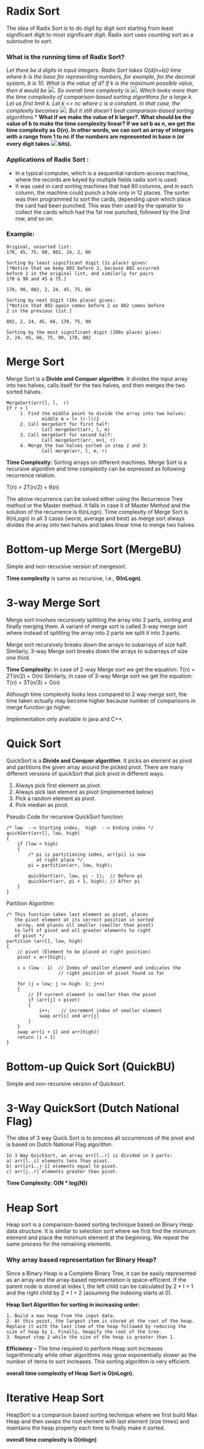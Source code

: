 # Radix Sort
The idea of Radix Sort is to do digit by digit sort starting from least significant digit to most significant digit. Radix sort uses counting sort as a subroutine to sort.

### What is the running time of Radix Sort?
**Let there be d digits in input integers. Radix Sort takes O(d*(n+b)) time where b is the base for representing numbers, for example, for the decimal system, b is 10. What is the value of d? If k is the maximum possible value, then d would be <img src="https://render.githubusercontent.com/render/math?math=O(log_b(k))">. So overall time complexity is <img src="https://render.githubusercontent.com/render/math?math=O((n+b) * log_b(k))">. Which looks more than the time complexity of comparison-based sorting algorithms for a large k. Let us first limit k. Let k <= nc where c is a constant. In that case, the complexity becomes <img src="https://render.githubusercontent.com/render/math?math=O(nLog_b(n))">. But it still doesn’t beat comparison-based sorting algorithms.** 
**What if we make the value of b larger?. What should be the value of b to make the time complexity linear? If we set b as n, we get the time complexity as O(n). In other words, we can sort an array of integers with a range from 1 to nc if the numbers are represented in base n (or every digit takes <img src="https://render.githubusercontent.com/render/math?math=log_2(n)"> bits).** 

### Applications of Radix Sort : 
* In a typical computer, which is a sequential random-access machine, where the records are keyed by multiple fields radix sort is used.
* It was used in card sorting machines that had 80 columns, and in each column, the machine could punch a hole only in 12 places. The sorter was then programmed to sort the cards, depending upon which place the card had been punched. This was then used by the operator to collect the cards which had the 1st row punched, followed by the 2nd row, and so on.
### Example:
```
Original, unsorted list:
170, 45, 75, 90, 802, 24, 2, 66

Sorting by least significant digit (1s place) gives: 
[*Notice that we keep 802 before 2, because 802 occurred 
before 2 in the original list, and similarly for pairs 
170 & 90 and 45 & 75.]

170, 90, 802, 2, 24, 45, 75, 66

Sorting by next digit (10s place) gives: 
[*Notice that 802 again comes before 2 as 802 comes before 
2 in the previous list.]

802, 2, 24, 45, 66, 170, 75, 90

Sorting by the most significant digit (100s place) gives:
2, 24, 45, 66, 75, 90, 170, 802
```

# Merge Sort
Merge Sort is a **Divide and Conquer algorithm**. It divides the input array into two halves, calls itself for the two halves, and then merges the two sorted halves.

```
MergeSort(arr[], l,  r)
If r > l
     1. Find the middle point to divide the array into two halves:  
             middle m = l+ (r-l)/2
     2. Call mergeSort for first half:   
             Call mergeSort(arr, l, m)
     3. Call mergeSort for second half:
             Call mergeSort(arr, m+1, r)
     4. Merge the two halves sorted in step 2 and 3:
             Call merge(arr, l, m, r)
```

**Time Complexity:** Sorting arrays on different machines. Merge Sort is a recursive algorithm and time complexity can be expressed as following recurrence relation. 

T(n) = 2T(n/2) + θ(n)

The above recurrence can be solved either using the Recurrence Tree method or the Master method. It falls in case II of Master Method and the solution of the recurrence is θ(nLogn). Time complexity of Merge Sort is  θ(nLogn) in all 3 cases (worst, average and best) as merge sort always divides the array into two halves and takes linear time to merge two halves.

# Bottom-up Merge Sort (MergeBU)
Simple and non-recursive version of mergesort.

**Time complexity** is same as recursive, i.e., **Θ(nLogn)**. 

# 3-way Merge Sort
Merge sort involves recursively splitting the array into 2 parts, sorting and finally merging them. A variant of merge sort is called 3-way merge sort where instead of splitting the array into 2 parts we split it into 3 parts.

Merge sort recursively breaks down the arrays to subarrays of size half. Similarly, 3-way Merge sort breaks down the arrays to subarrays of size one third.

**Time Complexity:** In case of 2-way Merge sort we get the equation: T(n) = 2T(n/2) + O(n)
Similarly, in case of 3-way Merge sort we get the equation: T(n) = 3T(n/3) + O(n)

Although time complexity looks less compared to 2 way merge sort, the time taken actually may become higher because number of comparisons in merge function go higher. 

Implementation only available in java and C++.

# Quick Sort
QuickSort is a **Divide and Conquer algorithm**. It picks an element as pivot and partitions the given array around the picked pivot. There are many different versions of quickSort that pick pivot in different ways. 

1. Always pick first element as pivot.
2. Always pick last element as pivot (implemented below)
3. Pick a random element as pivot.
4. Pick median as pivot.

Pseudo Code for recursive QuickSort function: 
```
/* low  --> Starting index,  high  --> Ending index */
quickSort(arr[], low, high)
{
    if (low < high)
    {
        /* pi is partitioning index, arr[pi] is now
           at right place */
        pi = partition(arr, low, high);

        quickSort(arr, low, pi - 1);  // Before pi
        quickSort(arr, pi + 1, high); // After pi
    }
}
```

Partition Algorithm:
```
/* This function takes last element as pivot, places
   the pivot element at its correct position in sorted
    array, and places all smaller (smaller than pivot)
   to left of pivot and all greater elements to right
   of pivot */
partition (arr[], low, high)
{
    // pivot (Element to be placed at right position)
    pivot = arr[high];  
 
    i = (low - 1)  // Index of smaller element and indicates the 
                   // right position of pivot found so far

    for (j = low; j <= high- 1; j++)
    {
        // If current element is smaller than the pivot
        if (arr[j] < pivot)
        {
            i++;    // increment index of smaller element
            swap arr[i] and arr[j]
        }
    }
    swap arr[i + 1] and arr[high])
    return (i + 1)
}
```

# Bottom-up Quick Sort (QuickBU)
Simple and non-recursive version of Quicksort.

# 3-Way QuickSort (Dutch National Flag)
The idea of 3 way Quick Sort is to process all occurrences of the pivot and is based on Dutch National Flag algorithm. 

```
In 3 Way QuickSort, an array arr[l..r] is divided in 3 parts:
a) arr[l..i] elements less than pivot.
b) arr[i+1..j-1] elements equal to pivot.
c) arr[j..r] elements greater than pivot.
```

**Time Complexity: O(N * log(N))**

# Heap Sort
Heap sort is a comparison-based sorting technique based on Binary Heap data structure. It is similar to selection sort where we first find the minimum element and place the minimum element at the beginning. We repeat the same process for the remaining elements.

### Why array based representation for Binary Heap? 
Since a Binary Heap is a Complete Binary Tree, it can be easily represented as an array and the array-based representation is space-efficient. If the parent node is stored at index I, the left child can be calculated by 2 * I + 1 and the right child by 2 * I + 2 (assuming the indexing starts at 0).

**Heap Sort Algorithm for sorting in increasing order:**
```
1. Build a max heap from the input data. 
2. At this point, the largest item is stored at the root of the heap. Replace it with the last item of the heap followed by reducing the size of heap by 1. Finally, heapify the root of the tree. 
3. Repeat step 2 while the size of the heap is greater than 1.
```

**Efficiency** –  The time required to perform Heap sort increases logarithmically while other algorithms may grow exponentially slower as the number of items to sort increases. This sorting algorithm is very efficient.

**overall time complexity of Heap Sort is O(nLogn).**

# Iterative Heap Sort
HeapSort is a comparison based sorting technique where we first build Max Heap and then swaps the root element with last element (size times) and maintains the heap property each time to finally make it sorted.

**overall time complexity is O(nlogn)**


